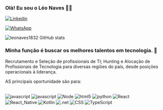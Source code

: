 ### Olà! Eu sou o Léo Naves 👋🚀

[![Linkedin](https://img.shields.io/badge/LinkedIn-0077B5?style=for-the-badge&logo=linkedin&logoColor=white)](https://www.linkedin.com/in/leonavess/)

[![WhatsApp](https://img.shields.io/badge/WhatsApp-25D366?style=for-the-badge&logo=whatsapp&logoColor=white)](https://wa.me/qr/F6FNFJA4AFBNO1)


![leonaves1832 GitHub stats](https://github-readme-stats.vercel.app/api?username=leonaves1832&show_icons=true&theme=tokyonight)


### Minha função é buscar os melhores talentos em tecnologia. 🔎

Recrutamento e Seleção de profissionais de TI;
Hunting e Alocação de Profissionais de Tecnologia para diversas regiões do país, desde posições operacionais à liderança. 

AS principais oportunidade são para: 

<div style= "Display: inline_block"><br/>
<img align="center" alt="javascript" src=   https://img.shields.io/badge/Java-ED8B00?style=for-the-badge&logo=java&logoColor=white">
<img align="center" alt="javascript" src= 
    https://img.shields.io/badge/JavaScript-F7DF1E?style=for-the-badge&logo=javascript&logoColor=black">
<img align="center" alt="Node" src= https://img.shields.io/badge/Node.js-43853D?style=for-the-badge&logo=node.js&logoColor=white">
    <img align="center" alt="html5" src= "https://img.shields.io/badge/HTML-239120?style=for-the-badge&logo=html5&logoColor=white">
     <img align="center" alt="python" src= 
    https://img.shields.io/badge/Python-3776AB?style=for-the-badge&logo=python&logoColor=white">
  <img align="center" alt="React" src= 
 https://img.shields.io/badge/React-20232A?style=for-the-badge&logo=react&logoColor=61DAFB">
<img align="center" alt="React_Native" src= 
 https://img.shields.io/badge/React_Native-20232A?style=for-the-badge&logo=react&logoColor=61DAFB">
<img align="center" alt="Kotlin" src= 
 https://img.shields.io/badge/Kotlin-0095D5?&style=for-the-badge&logo=kotlin&logoColor=white">
<img align="center" alt=".net" src= 
 https://img.shields.io/badge/.NET-5C2D91?style=for-the-badge&logo=.net&logoColor=white">
<img align="center" alt="CSS" src=
https://img.shields.io/badge/CSS-239120?&style=for-the-badge&logo=css3&logoColor=white">
<img align="center" alt="TypeScript" src=
https://img.shields.io/badge/TypeScript-007ACC?style=for-the-badge&logo=typescript&logoColor=white

</div>
